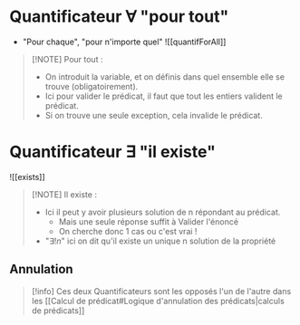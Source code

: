 # Quantificateur $\forall$ "pour tout"
- "Pour chaque", "pour n'importe quel" ![[quantifForAll]]
> [!NOTE] Pour tout :
> - On introduit la variable, et on définis dans quel ensemble elle se trouve (obligatoirement).
> - Ici pour valider le prédicat, il faut que tout les entiers valident le prédicat.
> - Si on trouve une seule exception, cela invalide le prédicat.

# Quantificateur $\exists$ "il existe"
![[exists]]

> [!NOTE] Il existe :
> - Ici il peut y avoir plusieurs solution de n répondant au prédicat.
> 	- Mais une seule réponse suffit à Valider l'énoncé
> 	- On cherche donc 1 cas ou c'est vrai !
> - "$\exists !n$" ici on dit qu'il existe un unique n solution de la propriété

## Annulation

> [!info] Ces deux Quantificateurs sont les opposés l'un de l'autre dans les [[Calcul de prédicat#Logique d'annulation des prédicats|calculs de prédicats]]

